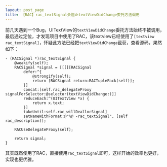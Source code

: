 ```yaml
---
layout: post_page
title: 【RAC】rac_textSignal会阻止textViewDidChange委托方法调用
---
```

前几天遇到一个Bug，UITextView的```textViewDidChange```委托方法始终不被调用，最后通过定位，才发现项目中使用了RAC，该textview已经使用了```[textview rac_textSignal]```，怀疑此方法已经把```textViewDidChange```截获，查看源码，果然如下：

```
- (RACSignal *)rac_textSignal {
	@weakify(self);
	RACSignal *signal = [[[[[RACSignal
		defer:^{
			@strongify(self);
			return [RACSignal return:RACTuplePack(self)];
		}]
		concat:[self.rac_delegateProxy signalForSelector:@selector(textViewDidChange:)]]
		reduceEach:^(UITextView *x) {
			return x.text;
		}]
		takeUntil:self.rac_willDeallocSignal]
		setNameWithFormat:@"%@ -rac_textSignal", [self rac_description]];

	RACUseDelegateProxy(self);

	return signal;
}
```

其实既然使用了RAC，直接使用```rac_textSignal```即可，这样开始的效率也更好，实现也更优雅。